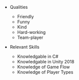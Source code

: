 * Qualities  
  * Friendly
  * Funny
  * Kind
  * Hard-working
  * Team-player

* Relevant Skills
  * Knowledgable in C#
  * Knowledgable in Unity 2018
  * Knowledge of Game Flow
  * Knowledge of Player Types 
